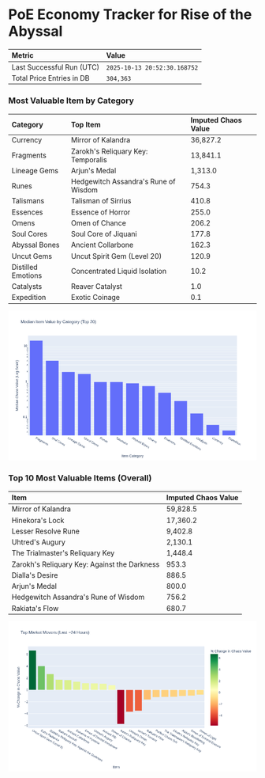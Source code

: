 # PoE Economy Tracker for Rise of the Abyssal

<!-- START_MAINTENANCE -->
| Metric | Value |
|:---|:---|
| Last Successful Run (UTC) | `2025-10-13 20:52:30.168752` |
| Total Price Entries in DB | `304,363` |

<!-- END_MAINTENANCE -->

<!-- START_DATAFRAME_DEBUG -->
<!-- END_DATAFRAME_DEBUG -->

<!-- START_CATEGORY_ANALYSIS -->
### Most Valuable Item by Category
| Category | Top Item | Imputed Chaos Value |
| :--- | :--- | :--- |
| Currency | Mirror of Kalandra | 36,827.2 |
| Fragments | Zarokh's Reliquary Key: Temporalis | 13,841.1 |
| Lineage Gems | Arjun's Medal | 1,313.0 |
| Runes | Hedgewitch Assandra's Rune of Wisdom | 754.3 |
| Talismans | Talisman of Sirrius | 410.8 |
| Essences | Essence of Horror | 255.0 |
| Omens | Omen of Chance | 206.2 |
| Soul Cores | Soul Core of Jiquani | 177.8 |
| Abyssal Bones | Ancient Collarbone | 162.3 |
| Uncut Gems | Uncut Spirit Gem (Level 20) | 120.9 |
| Distilled Emotions | Concentrated Liquid Isolation | 10.2 |
| Catalysts | Reaver Catalyst | 1.0 |
| Expedition | Exotic Coinage | 0.1 |


![Category Analysis Chart](charts/category_analysis.png)
<!-- END_ANALYSIS -->

<!-- START_ANALYSIS -->
### Top 10 Most Valuable Items (Overall)
| Item | Imputed Chaos Value |
| :--- | :--- |
| Mirror of Kalandra | 59,828.5 |
| Hinekora's Lock | 17,360.2 |
| Lesser Resolve Rune | 9,402.8 |
| Uhtred's Augury | 2,130.1 |
| The Trialmaster's Reliquary Key | 1,448.4 |
| Zarokh's Reliquary Key: Against the Darkness | 953.3 |
| Dialla's Desire | 886.5 |
| Arjun's Medal | 800.0 |
| Hedgewitch Assandra's Rune of Wisdom | 756.2 |
| Rakiata's Flow | 680.7 |


![Market Movers Chart](charts/market_movers.png)
<!-- END_ANALYSIS -->
